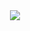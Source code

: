 <div align="center">
  <img src="https://media.giphy.com/media/v1.Y2lkPTc5MGI3NjExb2E2dGkxY2s5cDR6amNpNWZqZzh6ZjZqemt1eXViZGt2cHNxcnV6NSZlcD12MV9pbnRlcm5hbF9naWZfYnlfaWQmY3Q9Zw/hi2kPofVMW70k/giphy.gif" style="max-width: 120%; height: auto;"/>
  <p></p>
</div>
